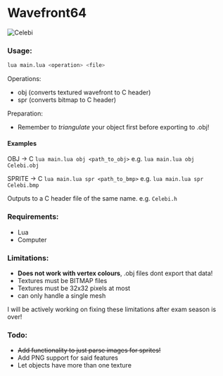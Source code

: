 # Wavefront64


![Celebi](https://i.imgur.com/fXzqiGc.gif)


### Usage:
```bash
lua main.lua <operation> <file>
```

Operations:
* obj (converts textured wavefront to C header)
* spr (converts bitmap to C header)

Preparation:
* Remember to *triangulate* your object first before exporting to .obj!

#### Examples
OBJ -> C
`lua main.lua obj <path_to_obj>`
e.g. `lua main.lua obj Celebi.obj`

SPRITE -> C
`lua main.lua spr <path_to_bmp>`
e.g. `lua main.lua spr Celebi.bmp`

Outputs to a C header file of the same name.
e.g. `Celebi.h`	

### Requirements:
* Lua
* Computer

### Limitations:
* **Does not work with vertex colours**, .obj files dont export that data!
* Textures must be BITMAP files
* Textures must be 32x32 pixels at most
* can only handle a single mesh

I will be actively working on fixing these limitations after exam season is over!

### Todo:
* ~~Add functionality to just parse images for sprites!~~
* Add PNG support for said features
* Let objects have more than one texture
